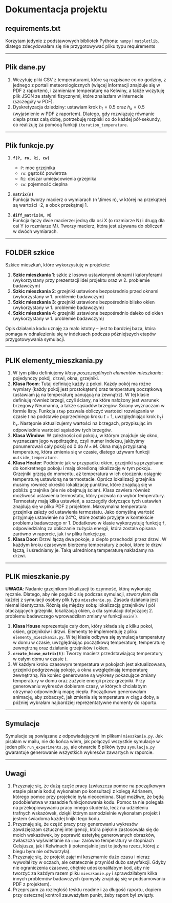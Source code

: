 # Dokumentacja projektu

## requirements.txt
Korzytam jedynie z podstawowych bibliotek Pythona: `numpy` i `matplotlib`, dlatego zdecydowałam się nie przygotowywać pliku typu requirements

---

## Plik dane.py

1. Wczytuję pliki CSV z temperaturami, które są rozpisane co do godziny, z jednego z portali meteorologicznych (więcej informacji znajduje się w PDF z raportem), i zamieniam temperaturę na Kelwiny, a także wczytuję plik JSON ze stałymi fizycznymi, które znalazłam w internecie (szczegóły w PDF).
2. Dyskretyzacja dziedziny: ustawiam krok $h_t = 0.5$ oraz $h_x = 0.5$ (wyjaśnienie w PDF z raportem). Dlatego, gdy rozwiązuję równanie ciepła przez całą dobę, potrzebuję rozpiski co do każdej pół-sekundy, co realizuję za pomocą funkcji `iteration_temperature`.

---

## Plik funkcje.py

1. **`f(P, ro, Ri, cw)`**  
   - `P`: moc grzejnika  
   - `ro`: gęstość powietrza  
   - `Ri`: obszar umiejscowienia grzejnika  
   - `cw`: pojemność cieplna  

2. **`matrix(n)`**  
   Funkcja tworzy macierz o wymiarach \(n \times n\), w której na przekątnej są wartości -2, a obok przekątnej 1.

3. **`diff_matrix(N, M)`**  
   Funkcja łączy dwie macierze: jedną dla osi X (o rozmiarze N) i drugą dla osi Y (o rozmiarze M). Tworzy macierz, która jest używana do obliczeń w dwóch wymiarach.

---

## FOLDER szkice

Szkice mieszkań, które wykorzystuję w projekcie:

1. **Szkic mieszkania 1**: szkic z losowo ustawionymi oknami i kaloryferami (wykorzystany przy prezentacji idei projektu oraz w 2. problemie badawczym)
2. **Szkic mieszkania 2**: grzejniki ustawione bezpośrednio przed oknami (wykorzystany w 1. problemie badawczym)
3. **Szkic mieszkania 3**: grzejniki ustawione bezpośrednio blisko okien (wykorzystany w 1. problemie badawczym)
4. **Szkic mieszkania 4**: grzejniki ustawione bezpośrednio daleko od okien (wykorzystany w 1. problemie badawczym)

Opis działania kodu uznaję za mało istotny – jest to bardziej baza, która pomaga w odnalezieniu się w indeksach podczas późniejszych etapów przygotowywania symulacji.

---

## PLIK elementy_mieszkania.py

1. W tym pliku definiujemy *klasy poszczególnych elementów mieszkania*: pojedynczy pokój, drzwi, okna, grzejniki.
2. **Klasa Room**: Tutaj definiuję każdy z pokoi. Każdy pokój ma różne wymiary (każdy pokój jest prostokątem) oraz temperaturę początkową (ustawiam ją na temperaturę panującą na zewnątrz). W tej klasie definiuję również brzegi, czyli ściany, na które nałożony jest warunek brzegowy Neumanna, a także sąsiadów brzegów. Ściany wyznaczam w formie listy. Funkcja `step` pozwala obliczyć wartości rozwiązania w czasie $t$ na podstawie poprzedniego kroku $t-1$, uwzględniając krok $h_t$ i $h_x$. Następnie aktualizujemy wartości na brzegach, przypisując im odpowiednie wartości sąsiadów tych brzegów.
3. **Klasa Window**: W zależności od pokoju, w którym znajduje się okno, wyznaczam jego współrzędne, czyli numer indeksu, jakbyśmy ponumerowali cały pokój od 0 do $N \times M$. Okna mają przypisaną temperaturę, która zmienia się w czasie, dlatego używam funkcji `outside_temperature`.
4. **Klasa Heater**: Podobnie jak w przypadku okien, grzejniki są przypisane do konkretnego pokoju i mają określoną lokalizację w tym pokoju. Grzejniki grzeją do momentu, aż temperatura w ich otoczeniu osiągnie temperaturę ustawioną na termostacie. Oprócz lokalizacji grzejnika musimy również określić lokalizację punktów, które znajdują się w pobliżu grzejnika (ale nie obejmują ścian). Klasa zawiera również możliwość ustawienia termostatu, który pozwala na wybór temperatury. Termostaty mają kilka ustawień, a szczegóły dotyczące tych ustawień znajdują się w pliku PDF z projektem. Maksymalna temperatura grzejnika zależy od ustawienia termostatu. Jako domyślną wartość przyjmuję ustawienie na 24°C, które zostało przyjęte w kontekście problemu badawczego nr 1. Dodatkowo w klasie wykorzystuję funkcję `f`, odpowiedzialną za obliczanie zużycia energii, która została opisana zarówno w raporcie, jak i w pliku funkcje.py.
5. **Klasa Door**: Drzwi łączą dwa pokoje, a ciepło przechodzi przez drzwi. W każdym kroku czasowym bierzemy temperatury z pokoi, które te drzwi łączą, i uśredniamy je. Taką uśrednioną temperaturę nakładamy na drzwi.

---

## PLIK mieszkanie.py

**UWAGA**: Nadanie grzejnikom lokalizacji to czynność, którą wykonuję ręcznie. Dlatego, aby nie pogubić się podczas symulacji, stworzyłam dla każdej z symulacji osobny plik typu `mieszkanie.py`. Zasada działania jest niemal identyczna. Różnią się między sobą: lokalizacją grzejników i pól otaczających grzejniki, lokalizacją okien, a dla symulacji dotyczącej 2. problemu badawczego wprowadziłam zmiany w funkcji `main()`.

1. **Klasa House** reprezentuje cały dom, który składa się z kilku pokoi, okien, grzejników i drzwi. Elementy te implementuję z pliku `elementy_mieszkania.py`. W tej klasie odbywa się symulacja temperatury w domu w czasie, uwzględniając początkową temperaturę, temperaturę zewnętrzną oraz działanie grzejników i okien.
2. **`create_house_matrix(t)`**: Tworzy macierz przedstawiającą temperatury w całym domu w czasie $t$.
3. W każdym kroku czasowym temperatura w pokojach jest aktualizowana, grzejniki podgrzewają pokoje, a okna uwzględniają temperaturę zewnętrzną. Na koniec generowane są wykresy pokazujące zmiany temperatury w domu oraz zużycie energii przez grzejniki. Przy generowaniu wykresów dobieram czasy, w których chciałabym otrzymać odpowiednią mapę ciepła. Początkowo generowałam animację, aby zobaczyć, jak zmienia się temperatura w ciągu doby, a później wybrałam najbardziej reprezentatywne momenty do raportu.

---

## Symulacje

Symulacje są powiązane z odpowiadającymi im plikami `mieszkanie.py`. Jak pisałam w mailu, nie do końca wiem, jak połączyć wszystkie symulacje w jeden plik `run_experiments.py`, ale otwarcie 6 plików typu `symulacja.py` gwarantuje generowanie wszystkich wykresów zawartych w raporcie.

---

## Uwagi

1. Przyznaję się, że dużą część pracy (zwłaszcza pomoc na początkowym etapie pisania kodu) wykonałam po konsultacji z kolegą Adrianem, którego pomoc przy projekcie była nieoceniona. Stąd możliwe, że będą podobieństwa w zasadzie funkcjonowania kodu. Pomoc ta nie polegała na przekopiowywaniu pracy innego studenta, lecz na udzieleniu trafnych wskazówek, dzięki którym samodzielnie wykonałam projekt i jestem świadoma każdej linijki tego kodu.
2. Przyznaję się, że część pracy przy generowaniu wykresów zawdzięczam sztucznej inteligencji, która pięknie zastosowała się do moich wskazówek, by poprawić estetykę generowanych obrazków, zwłaszcza wyświetlanie na `cbar` zarówno temperatury w stopniach Celsjusza, jak i Kelwinach (i potencjalnie jest to jedyna rzecz, której z biegu bym nie odtworzyła).
3. Przyznaję się, że projekt zajął mi koszmarnie dużo czasu i nieraz wywołał łzy w oczach, ale ostatecznie przyniósł dużo satysfakcji. Gdyby nie ograniczenia czasowe, chętnie udoskonaliłabym kod, aby nie tworzyć za każdym razem pliku `mieszkanie.py` i sprawdziłabym kilka innych problemów badawczych (pomysły znajdują się w podsumowaniu PDF z projektem).
4. Przeprszam za rozległość tesktu readme i za długość raportu, dopiero przy ostecznej kontroli zauważyłam punkt, żeby raport był zwięzły. 
